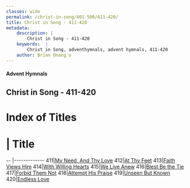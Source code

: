 ```yaml
---
classes: wide
permalink: /christ-in-song/401-500/411-420/
title: Christ in Song - 411-420
metadata:
    description: |
        Christ in Song - 411-420
    keywords:  |
        Christ in Song, adventhymnals, advent hymnals, 411-420
    author: Brian Onang'o
---
```


#### Advent Hymnals
## Christ in Song - 411-420

# Index of Titles
# | Title                        
-- |-------------
411|[My Need, And Thy Love](/christ-in-song/401-500/411-420/My-Need,-And-Thy-Love)
412|[At Thy Feet](/christ-in-song/401-500/411-420/At-Thy-Feet)
413|[Faith Views Him](/christ-in-song/401-500/411-420/Faith-Views-Him)
414|[With Willing Hearts](/christ-in-song/401-500/411-420/With-Willing-Hearts)
415|[We Live Anew](/christ-in-song/401-500/411-420/We-Live-Anew)
416|[Blest Be the Tie](/christ-in-song/401-500/411-420/Blest-Be-the-Tie)
417|[Forbid Them Not](/christ-in-song/401-500/411-420/Forbid-Them-Not)
418|[Attempt His Praise](/christ-in-song/401-500/411-420/Attempt-His-Praise)
419|[Unseen But Known](/christ-in-song/401-500/411-420/Unseen-But-Known)
420|[Endless Love](/christ-in-song/401-500/411-420/Endless-Love)